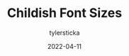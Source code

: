 ---
author: tylersticka
date: 2022-04-11
publisher: cloudfour
tags:
  - fonts
  - readability
  - design
target_url: https://cloudfour.com/thinks/childish-font-sizes/
title: Childish Font Sizes
---